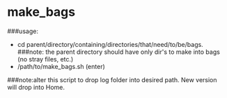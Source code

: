 # make_bags

###usage: 
* cd parent/directory/containing/directories/that/need/to/be/bags.
###note: the parent directory should have only dir's to make into bags (no stray files, etc.)
* /path/to/make_bags.sh (enter)

###note:alter this script to drop log folder into desired path. New version will drop into Home. 
